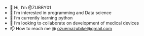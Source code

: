 - 👋 Hi, I’m @ZUBBY01
- 👀 I’m interested in programming and Data science
- 🌱 I’m currently learning python
- 💞️ I’m looking to collaborate on development of medical devices
- 📫 How to reach me @ ozuemazubike@gmail.com

<!---
ZUBBY01/ZUBBY01 is a ✨ special ✨ repository because its `README.md` (this file) appears on your GitHub profile.
You can click the Preview link to take a look at your changes.
--->

